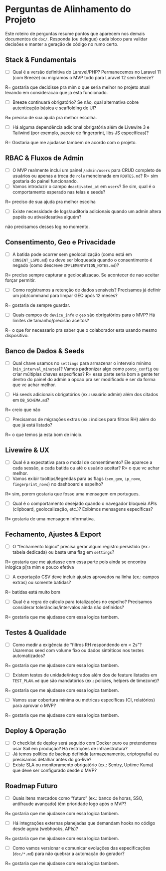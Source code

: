 # Perguntas de Alinhamento do Projeto

Este roteiro de perguntas resume pontos que aparecem nos demais documentos de `doc/`. Responda (ou delegue) cada bloco para validar decisões e manter a geração de código no rumo certo.

## Stack & Fundamentais
- [ ] Qual é a versão definitiva do Laravel/PHP? Permanecemos no Laravel 11 (com Breeze) ou migramos o MVP todo para Laravel 12 sem Breeze?

R= gostaria que decidisse pra mim o que seria melhor no projeto atual levando em consideracao que ja esta funcionado.

- [ ] Breeze continuará obrigatório? Se não, qual alternativa cobre autenticação básica e scaffolding de UI?

R= preciso de sua ajuda pra melhor escolha.

- [ ] Há alguma dependência adicional obrigatória além de Livewire 3 e Tailwind (por exemplo, pacote de fingerprint, libs JS específicas)?

R= Gostaria que me ajudasse tambem de acordo com o projeto.

## RBAC & Fluxos de Admin
- [ ] O MVP realmente inclui um painel `/admin/users` para CRUD completo de usuários ou apenas a troca de `role` mencionada em `ROUTES.md`?
R= sim gostaria do painel funcionando.
- [ ] Vamos introduzir o campo `deactivated_at` em `users`? Se sim, qual é o comportamento esperado nas telas e seeds?

R= preciso de sua ajuda pra melhor escolha

- [ ] Existe necessidade de logs/auditoria adicionais quando um admin altera papéis ou ativa/desativa alguém?

não precisamos desses log no momento.

## Consentimento, Geo e Privacidade
- [ ] A batida pode ocorrer sem geolocalização (como está em `CONSENT_LGPD.md`) ou deve ser bloqueada quando o consentimento é negado (como descreve `IMPLEMENTATION_NOTES.md`)?

R= preciso sempre capturar a geolocalizacao. Se acontecer de nao aceitar forçar permitir.

- [ ] Como registramos a retenção de dados sensíveis? Precisamos já definir um job/command para limpar GEO após 12 meses?

R= gostaria de sempre guardar.

- [ ] Quais campos de `device_info` e `geo` são obrigatórios para o MVP? Há limites de tamanho/precisão aceitos?

R= o que for necessario pra saber que o colaborador esta usando mesmo dispositivo.

## Banco de Dados & Seeds
- [ ] Qual chave usamos no `settings` para armazenar o intervalo mínimo (`min_interval_minutes`)? Vamos padronizar algo como `ponto_config` ou criar múltiplas chaves específicas?
R= essa parte seria bom a gente ter dentro do painel do admin a opcao pra ser modificado e ser da forma que vc achar melhor.

- [ ] Há seeds adicionais obrigatórios (ex.: usuário admin) além dos citados em `DB_SCHEMA.md`?

R= creio que não

- [ ] Precisamos de migrações extras (ex.: índices para filtros RH) além do que já está listado?

R= o que temos ja esta bom de inicio.

## Livewire & UX
- [ ] Qual é a expectativa para o modal de consentimento? Ele aparece a cada sessão, a cada batida ou até o usuário aceitar?
R= o que vc achar melhor.
- [ ] Vamos exibir tooltips/legendas para as flags (`sem_geo`, `ip_novo`, `fingerprint_novo`) no dashboard e espelho?

R= sim, porem gostaria que fosse uma mensagem em portugues.

- [ ] Qual é o comportamento desejado quando o navegador bloqueia APIs (clipboard, geolocalização, etc.)? Exibimos mensagens específicas?

R= gostaria de uma mensagem informativa.

## Fechamento, Ajustes & Export
- [ ] O “fechamento lógico” precisa gerar algum registro persistido (ex.: tabela dedicada) ou basta uma flag em `settings`?

R= gostaria que me ajudasse com essa parte pois ainda se encontra inlogica p[ra mim e pouco efetiva

- [ ] A exportação CSV deve incluir ajustes aprovados na linha (ex.: campos extras) ou somente batidas?

R= batidas está muito bom

- [ ] Qual é a regra de cálculo para totalizações no espelho? Precisamos considerar tolerâncias/intervalos ainda não definidos?

R= gostaria que me ajudasse com essa logica tambem.

## Testes & Qualidade
- [ ] Como medir a exigência de “filtros RH respondendo em < 2s”? Usaremos seed com volume fixo ou dados sintéticos nos testes automatizados?

R= gostaria que me ajudasse com essa logica tambem.

- [ ] Existem testes de unidade/integrados além dos de feature listados em `TEST_PLAN.md` que são mandatórios (ex.: policies, helpers de timezone)?

R= gostaria que me ajudasse com essa logica tambem.

- [ ] Vamos usar cobertura mínima ou métricas específicas (CI, relatórios) para aprovar o MVP?

R= gostaria que me ajudasse com essa logica tambem.

## Deploy & Operação
- [ ] O checklist de deploy será seguido com Docker puro ou pretendemos usar Sail em produção? Há restrições de infraestrutura?
- [ ] Já temos política de backup definida (armazenamento, criptografia) ou precisamos detalhar antes do go-live?
- [ ] Existe SLA ou monitoramento obrigatório (ex.: Sentry, Uptime Kuma) que deve ser configurado desde o MVP?

## Roadmap Futuro
- [ ] Quais itens marcados como “futuro” (ex.: banco de horas, SSO, antifraude avançado) têm prioridade logo após o MVP?

R= gostaria que me ajudasse com essa logica tambem.

- [ ] Há integrações externas planejadas que demandam hooks no código desde agora (webhooks, APIs)?

R= gostaria que me ajudasse com essa logica tambem.

- [ ] Como vamos versionar e comunicar evoluções das especificações (`doc/*.md`) para não quebrar a automação do gerador?

R= gostaria que me ajudasse com essa logica tambem.